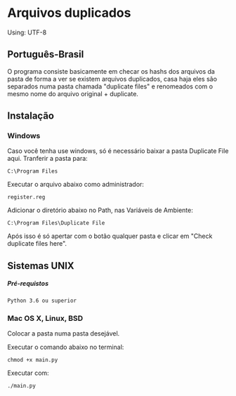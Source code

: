 # Arquivos duplicados
Using: UTF-8

## Português-Brasil

O programa consiste basicamente em checar os hashs dos arquivos da pasta de forma a ver se existem arquivos duplicados, casa haja eles são separados numa pasta chamada "duplicate files" e renomeados com o mesmo nome do arquivo original + duplicate.


## Instalação

### Windows
Caso você tenha use windows, só é necessário baixar a pasta Duplicate File aqui.
Tranferir a pasta para:
```
C:\Program Files
```
Executar o arquivo abaixo como administrador:
```
register.reg
```
Adicionar o diretório abaixo no Path, nas Variáveis de Ambiente:
```
C:\Program Files\Duplicate File
```
Após isso é só apertar com o botão qualquer pasta e clicar em "Check duplicate files here".

## Sistemas UNIX

##### Pré-requistos

```
Python 3.6 ou superior
```

### Mac OS X, Linux, BSD

Colocar a pasta numa pasta desejável. 

Executar o comando abaixo no terminal: 

```
chmod +x main.py
```
Executar com:
 ```
 ./main.py
 ```

